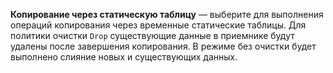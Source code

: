 **Копирование через статическую таблицу** — выберите для выполнения операций копирования через временные статические таблицы. Для политики очистки `Drop` существующие данные в приемнике будут удалены после завершения копирования. В режиме без очистки будет выполнено слияние новых и существующих данных.
